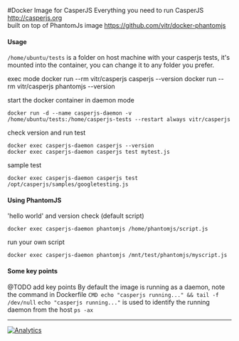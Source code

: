 #Docker Image for CasperJS
Everything you need to run CasperJS http://casperjs.org  
built on top of PhantomJs image https://github.com/vitr/docker-phantomjs

#### Usage
`/home/ubuntu/tests` is a folder on host machine with your casperjs tests, it's mounted into the container, you can change it to any folder you prefer.

  exec mode
    docker run --rm vitr/casperjs casperjs --version
    docker run --rm vitr/casperjs phantomjs --version

start the docker container in daemon mode

    docker run -d --name casperjs-daemon -v /home/ubuntu/tests:/home/casperjs-tests --restart always vitr/casperjs

check version and run test

    docker exec casperjs-daemon casperjs --version
    docker exec casperjs-daemon casperjs test mytest.js
 
  sample test
  
    docker exec casperjs-daemon casperjs test /opt/casperjs/samples/googletesting.js

#### Using PhantomJS
'hello world' and version check (default script)

    docker exec casperjs-daemon phantomjs /home/phantomjs/script.js

run your own script

    docker exec casperjs-daemon phantomjs /mnt/test/phantomjs/myscript.js

#### Some key points

@TODO add key points
By default the image is running as a daemon, note the command in Dockerfile
`CMD echo "casperjs running..." && tail -f /dev/null`
`echo "casperjs running..."` is used to identify the running daemon from the host `ps -ax`


------------------------------------------
[![Analytics](https://vitr-analytics.appspot.com/UA-75628680-1/docker-casperjs?flat-gif)](https://github.com/vitr/google-analytics-beacon/)

